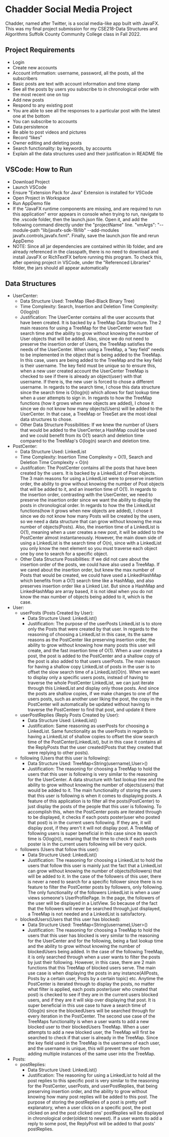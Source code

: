 
# Chadder Social Media Project

Chadder, named after Twitter, is a social media-like app built with JavaFX. This was my final project submission for my CSE218-Data Structures and Algorithms Suffolk County Community College class in Fall 2022.

## Project Requirements

- Login
- Create new accounts
- Account information: username, password, all the posts, all the subscribers
- Basic posts are text with account information and time stamp
- See all the posts by users you subscribe to in chronological order with the most recent one on top
- Add new posts
- Respond to any existing post
- You are able to see all the responses to a particular post with the latest one at the bottom
- You can subscribe to accounts
- Data persistence
- Be able to post videos and pictures
- Record “likes”
- Owner editing and deleting posts
- Search functionality: by keywords, by accounts
- Explain all the data structures used and their justification in README file
## VSCode: How to Run

* Download Project
* Launch VSCode
* Ensure "Extension Pack for Java" Extension is installed for VSCode
* Open Project in Workspace
* Run AppDemo file
* If the "JavaFX runtime components are missing, and are required to run this application" error appears in console when trying to run, navigate to the .vscode folder, then the launch.json file. Open it, and add the following command directly under the "projectName" line. "vmArgs": "--module-path \"lib/javafx-sdk-19/lib\" --add-modules javafx.controls,javafx.fxml". Finally, save the launch.json file and rerun AppDemo
* NOTE: Since all jar dependencies are contained within lib folder, and are already referenced in the classpath, there is no need to download and install JavaFX or RichTextFX before running this program. To check this, after opening project in VSCode, under the "Referenced Libraries" folder, the jars should all appear automatically

## Data Structures

-  UserCenter: 
    * Data Structure Used: TreeMap (Red-Black Binary Tree)
    * Time Complexity: Search, Insertion and Deletion Time Complexity: O(log(n))
    * Justification:   The UserCenter contains all the user accounts that have been     created. It is backed by a TreeMap Data Structure. The 2 main reasons for using a TreeMap for the 
	   UserCenter were fast search time and the ability to grow without knowing the number of User objects that will be added. Also, since we do not need to preserve 
	   the insertion order of Users, the TreeMap satisfies the needs of the UserCenter. When using a TreeMap, a "key field" needs to be implemented in the object that 
	   is being added to the TreeMap. In this case, users are being added to the TreeMap and the key field is their username. The key field must be unique so to ensure 
	   this, when a new user created account the UserCenter TreeMap is checked to see if there is already an object(user) with that username. If there is, the new user
	   is forced to chose a different username. In regards to the search time, I chose this data structure since the search time is O(log(n)) which allows for fast 
	   lookup time when a user attempts to sign in. In regards to how the TreeMap functions (how it grows when new objects are added), I chose it since we do not know 
	   how many objects(Users) will be added to the UserCenter. In that case, a TreeMap or TreeSet are the most ideal data structures to chose.   
    * Other Data Structure Possibilities: If we knew the number of Users that would be added to the UserCenter,a HashMap could be used and we could 
	   benefit from its O(1) search and deletion time compared to the TreeMap's O(log(n) search and deletion time.
- PostCenter:
    * Data Structure Used: LinkedList
    * Time Complexity:  Insertion Time Complexity = O(1),  Search and Deletion Time Complexity = O(n)
    * Justifcation: The PostCenter contains all the posts that have been created by the users. It is backed by a LinkedList of Post
	   objects. The 3 main reasons for using a LinkedList were to preserve insertion order, the ability to grow without knowing the number of Post objects that will
	   be added to it, and an insertion time of O(1). In regards to the insertion order, contrasting with the UserCenter, we need to preserve the insertion order since 
	   we want the ability to display the posts in chronological order. In regards to how the the LinkedList functions(how it grows when new objects are added), I chose 
	   it since we do not know how many Posts will be created by the users, so we need a data structure that can grow without knowing the max number of objects(Posts). 
	   Also, the insertion time of a LinkedList is O(1), meaning when a user creates a new post, it will be added to the PostCenter almost instantaneously. However, the 
	   main down side of using a LinkedList is the search time of O(n), since with a LinkedList you only know the next element so you must traverse each object one by
	   one to search for a specific object.
    * Other Data Structure Possibilities: If we did not care about the insertion order of the posts, we could have also used a TreeMap. If we cared 
	   about the insertion order, but knew the max number of Posts that would be created, we could have used a LinkedHashMap which benefits from a O(1) search time like 
	   a HashMap, and also preserves insertion order like a Linked List. But since a HashMap and LinkedHashMap are array based, it is not ideal when you
	   do not know the max number of objects being added to it, which is the case.
- User:
    * userPosts (Posts Created by User):
        * Data Structure Used: LinkedList<Post>()
        * Justification: The purpose of the userPosts LinkedList is to store only the Posts that were created by that user. In regards to the reasoning of choosing a 
	      LinkedList in this case, its the same reasons as the PostCenter like preserving  insertion order, the ability to grow without knowing how many posts this user will create, and the fast insertion time of O(1). When a user creates a post, the post is added to the PostCenter and a shallow copy of the post is also added to that users userPosts. The main reason for having a shallow copy LinkedList of posts in the user is to offset the slow search time of a LinkedList(O(n). When we want to display only a specific users posts, instead of having to traverse the whole PostCenter LinkedList, we can just iterate through this LinkedList and display only those posts. And since the posts are shallow copies, if we make changes to one of the users posts, such as another user liking the post, the copy in the  PostCenter will automatically be updated without having to traverse the PostCenteer to find that post, and update it there
    * userPostReplies (Reply Posts Created by User):
        * Data Structure Used: LinkedList<ReplyPost>()
        * Justification: Same reasoning as userPosts for choosing a LinkedList. Same functionality as the userPosts in regards to having a LinkedList of shallow copies to offset the slow search time of the PostCenter(LinkedList), but in this case it contains all the ReplyPosts that the user created(Posts that they created that were replying to other posts).
    * following (Users that this user is following):
        * Data Structure Used: TreeMap<String(username),User>()
        * Justification: The reasoning for choosing a TreeMap to hold the users that this user is following is very similar to the reasoning for the UserCenter. A data structure with fast lookup time and the ability to grow without knowing the number of objects(users) that would be added to it. The main functionality of storing the users that this user is following is when it comes to displaying posts. A feature of this application is to filter all the posts(PostCenter) to just display the posts of the people that this user is following. To accomplish this, when the PostCenter posts are iterated through to be displayed, it checks if each posts poster(user who posted that post) is in the current users following. If they are, it will display post, if they aren't it will not display post. A TreeMap of following users is super beneficial in this case since its search time is O(log(n)), meaning that the time to check if each posts poster is in the current users following will be very quick.
    * followers (Users that follow this user): 
        * Data Structure Used: LinkedList<User>()
        * Justification: The reasoning for choosing a LinkedList to hold the users that follow this user is mainly just the fact that a LinkedList can grow without knowing the number of objects(followers) that will be added to it. In the case of the followers of this user, there is never a need to search for a specific follower since there is no feature to filter the PostCenter posts by followers, only following. The only functionality of the followers LinkedList is when a user views someone's UserProfilePage. In the page, the followers of the user will be displayed in a ListView. So because of the fact that the followers will never be searched through,just displayed, a TreeMap is not needed and a LinkedList is satisfactory.
    * blockedUsers(Users that this user has blocked): 
        * Data Structure Used: TreeMap<String(username),User>()
        * Justification: The reasoning for choosing a TreeMap to hold the users that this user has blocked is very similar to the reasoning for the UserCenter and for the following, being a fast lookup time and the ability to grow without knowing the number of blockedUsers being added. In the case of the following TreeMap, it is only searched through when a user wants to filter the posts by just their following. However, in this case, there are 2 main functions that this TreeMap of blocked users serve. The main use case is when displaying the posts in any instance(AllPosts, Posts by a certain user, Posts by a certain topic) etc. Anytime the PostCenter is iterated through to display the posts, no matter what filter is applied, each posts poster(user who created that post) is checked to see if they are in the current users blocked users, and if they are it will skip over displaying that post. It is super beneficial in this use case to have a search time of O(log(n) since the blockedUsers will be searched through for every iteration in the PostCenter. The second use case of the TreeMaps functionality is when a user wants to add a new blocked user to their blockedUsers TreeMap. When a user attempts to add a new blocked user, the TreeMap will first be searched to check if that user is already in the TreeMap. Since the key field used in the TreeMap is the username of each user, and the username is unique, this will prevent the user from adding multiple instances of the same user into the TreeMap.
- Posts: 
    * postReplies:
        * Data Structure Used: LinkedList<ReplyPost>()
        * Justification: The reasoning for using a LinkedList to hold all the post replies to this specific post is very similar to the reasoning for the PostCenter, userPosts, and userPostReplies, that being preserving insertion order, and the ability to grow without knowing how many post replies will be added to this post. The purpose of storing the postReplies of a post is pretty self explanatory, when a user clicks on a specific post, the post clicked on and the post clicked ons' postReplies will be displayed in chronological order(oldest to newest). If a user wants to add a reply to some post, the ReplyPost will be added to that posts' postReplies.
    
